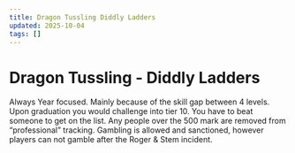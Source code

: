 ```yaml
---
title: Dragon Tussling Diddly Ladders
updated: 2025-10-04
tags: []
---
```


# Dragon Tussling - Diddly Ladders

Always Year focused. Mainly because of the skill gap between 4 levels. Upon graduation you would challenge into tier 10. You have to beat someone to get on the list. Any people over the 500 mark are removed from “professional” tracking. Gambling is allowed and sanctioned, however players can not gamble after the Roger & Stem incident.
